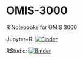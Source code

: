 # OMIS-3000
R Notebooks for OMIS 3000

Jupyter+R: [![Binder](https://mybinder.org/badge_logo.svg)](https://mybinder.org/v2/gh/kainoa21/OMIS-3000/master)

RStudio: [![Binder](http://mybinder.org/badge_logo.svg)](http://mybinder.org/v2/gh/kainoa21/OMIS-3000/master?urlpath=rstudio)


